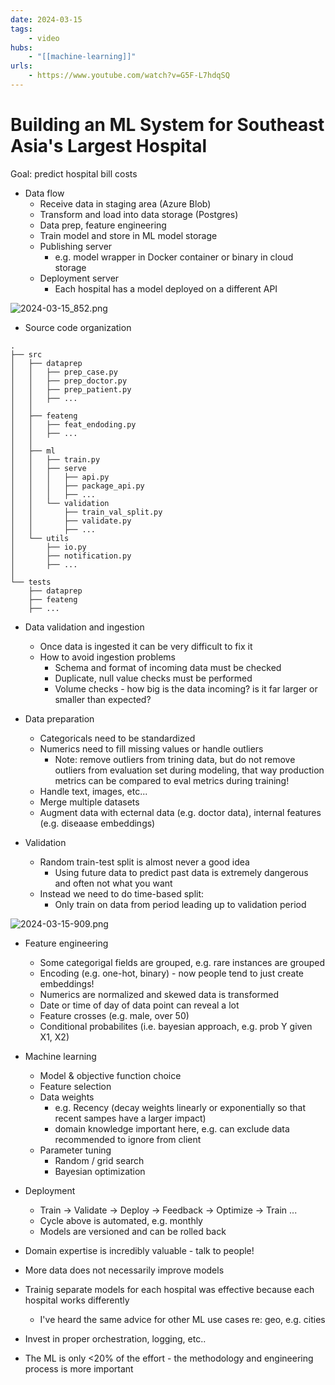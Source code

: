 ```yaml
---
date: 2024-03-15
tags:
    - video
hubs:
    - "[[machine-learning]]"
urls:
    - https://www.youtube.com/watch?v=G5F-L7hdqSQ
---
```


# Building an ML System for Southeast Asia's Largest Hospital

Goal: predict hospital bill costs

- Data flow
    - Receive data in staging area (Azure Blob)
    - Transform and load into data storage (Postgres)
    - Data prep, feature engineering
    - Train model and store in ML model storage
    - Publishing server
        - e.g. model wrapper in Docker container or binary in cloud storage
    - Deployment server
        - Each hospital has a model deployed on a different API

![2024-03-15_852.png](assets/imgs/2024-03-15_852.png)

- Source code organization
```
.
├── src
│   ├── dataprep
│   │   ├── prep_case.py
│   │   ├── prep_doctor.py
│   │   ├── prep_patient.py
│   │   ├── ...
│   │  
│   ├── feateng
│   │   ├── feat_endoding.py
│   │   ├── ...
│   │  
│   ├── ml
│   │   ├── train.py
│   │   ├── serve
│   │   │   ├── api.py
│   │   │   ├── package_api.py
│   │   │   ├── ...
│   │   └── validation
│   │       ├── train_val_split.py
│   │       ├── validate.py
│   │       ├── ...
│   └── utils
│       ├── io.py
│       ├── notification.py
│       ├── ...
│
└── tests
    ├── dataprep
    ├── feateng
    ├── ...
```
- Data validation and ingestion
    - Once data is ingested it can be very difficult to fix it
    - How to avoid ingestion problems
        - Schema and format of incoming data must be checked
        - Duplicate, null value checks must be performed
        - Volume checks - how big is the data incoming? is it far larger or smaller than expected?

- Data preparation
    - Categoricals need to be standardized
    - Numerics need to fill missing values or handle outliers
        - Note: remove outliers from trining data, but do not remove outliers from evaluation set during modeling, that way production metrics can be compared to eval metrics during training!
    - Handle text, images, etc...
    - Merge multiple datasets
    - Augment data with ecternal data (e.g. doctor data), internal features (e.g. diseaase embeddings)

- Validation
    - Random train-test split is almost never a good idea
        - Using future data to predict past data is extremely dangerous and often not what you want
    - Instead we need to do time-based split:
        - Only train on data from period leading up to validation period

![2024-03-15-909.png](assets/imgs/2024-03-15-909.png)

- Feature engineering
    - Some categorigal fields are grouped, e.g. rare instances are grouped
    - Encoding (e.g. one-hot, binary) - now people tend to just create embeddings!
    - Numerics are normalized and skewed data is transformed
    - Date or time of day of data point can reveal a lot
    - Feature crosses (e.g. male, over 50)
    - Conditional probabilites (i.e. bayesian approach, e.g. prob Y given X1, X2)

- Machine learning
    - Model & objective function choice
    - Feature selection
    - Data weights
        - e.g. Recency (decay weights linearly or exponentially so that recent sampes have a larger impact)
        - domain knowledge important here, e.g. can exclude data recommended to ignore from client
    - Parameter tuning
        - Random / grid search
        - Bayesian optimization

- Deployment
    - Train -> Validate -> Deploy -> Feedback -> Optimize -> Train ...
    - Cycle above is automated, e.g. monthly
    - Models are versioned and can be rolled back

- Domain expertise is incredibly valuable - talk to people!

- More data does not necessarily improve models

- Trainig separate models for each hospital was effective because each hospital works differently
    - I've heard the same advice for other ML use cases re: geo, e.g. cities

- Invest in proper orchestration, logging, etc..

- The ML is only <20% of the effort - the methodology and engineering process is more important


